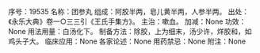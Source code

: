序号：19535
名称：团参丸
组成：阿胶半两，皂儿黄半两，人参半两。
出处：《永乐大典》卷一○三三引《王氏手集方》。
主治：嗽血。
加减：None
功效：None
用法用量：白汤化下。
制备方法：除胶，上为细末，汤少许，烊胶和，如鸡头子大。
临床应用：None
各家论述：None
用药禁忌：None
附注：None
